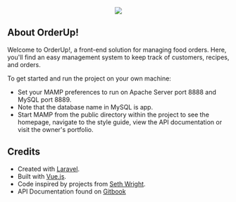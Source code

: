 <p align="center"><img src="https://laravel.com/assets/img/components/logo-laravel.svg"></p>

## About OrderUp!

Welcome to OrderUp!, a front-end solution for managing food orders. Here, you'll find an easy management system to keep track of customers, recipes, and orders.

To get started and run the project on your own machine:

- Set your MAMP preferences to run on  Apache Server port 8888 and MySQL port 8889.
- Note that the database name in MySQL is app.
- Start MAMP from the public directory within the project to see the homepage, navigate to the style guide, view the API documentation or visit the owner's portfolio.

## Credits

- Created with [Laravel](https://laravel.com/).
- Built with [Vue.js](https://vuejs.org/v2/guide/).
- Code inspired by projects from [Seth Wright](https://github.com/asethwright/laravel-vue-contact-manager).
- API Documentation found on [Gitbook](https://www.gitbook.com/book/ecperry/orderup-api-documentation/)
